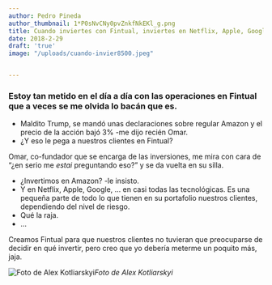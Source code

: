 ```yaml
---
author: Pedro Pineda
author_thumbnail: 1*P0sNvCNy0pvZnkfNkEKl_g.png
title: Cuando inviertes con Fintual, inviertes en Netflix, Apple, Google y Amazon.
date: 2018-2-29
draft: 'true'
image: "/uploads/cuando-invier8500.jpeg"


---
```


### Estoy tan metido en el día a día con las operaciones en Fintual que a veces se me olvida lo bacán que es.

- Maldito Trump, se mandó unas declaraciones sobre regular Amazon y el precio de la acción bajó 3% -me dijo recién Omar.
- ¿Y eso le pega a nuestros clientes en Fintual?

Omar, co-fundador que se encarga de las inversiones, me mira con cara de “¿en serio me *estai* preguntando eso?” y se da vuelta en su silla.

- ¿Invertimos en Amazon? -le insisto.
- Y en Netflix, Apple, Google, … en casi todas las tecnológicas. Es una pequeña parte de todo lo que tienen en su portafolio nuestros clientes, dependiendo del nivel de riesgo.
- Qué la raja.
- …

Creamos Fintual para que nuestros clientes no tuvieran que preocuparse de decidir en qué invertir, pero creo que yo debería meterme un poquito más, jaja.

![Foto de Alex Kotliarskyi](/uploads/cuando-invier8500.jpeg)*Foto de Alex Kotliarskyi*